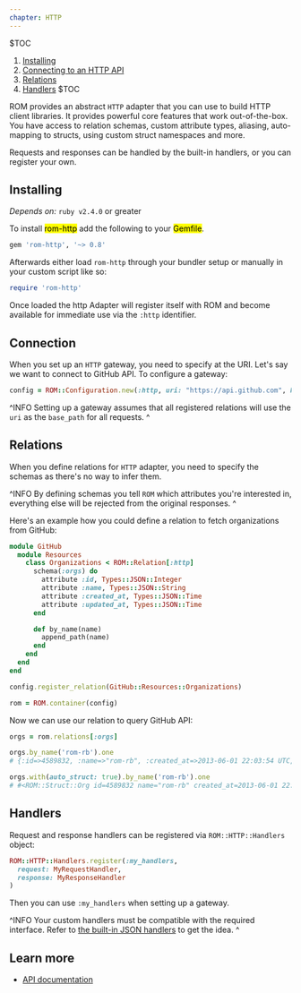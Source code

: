 ```yaml
---
chapter: HTTP
---
```


$TOC
  1. [Installing](#installing)
  2. [Connecting to an HTTP API](#connection)
  3. [Relations](#connection)
  4. [Handlers](#handlers)
$TOC

ROM provides an abstract `HTTP` adapter that you can use to build HTTP client libraries. It provides powerful core features that work out-of-the-box. You have access to relation schemas, custom attribute types, aliasing, auto-mapping to structs, using custom struct namespaces and more.

Requests and responses can be handled by the built-in handlers, or you can register your own.

## Installing

*Depends on:* `ruby v2.4.0` or greater

To install <mark>rom-http</mark> add the following to your <mark>Gemfile</mark>.

```ruby
gem 'rom-http', '~> 0.8'
```

Afterwards either load `rom-http` through your bundler setup or manually in your custom
script like so:

```ruby
require 'rom-http'
```

Once loaded the http Adapter will register itself with ROM and become available
for immediate use via the `:http` identifier.

## Connection

When you set up an `HTTP` gateway, you need to specify at the URI. Let's say we want to connect to GitHub API. To configure a gateway:

```ruby
config = ROM::Configuration.new(:http, uri: "https://api.github.com", handlers: :json)
```

^INFO
  Setting up a gateway assumes that all registered relations will use the `uri` as the `base_path` for all requests.
^

## Relations

When you define relations for `HTTP` adapter, you need to specify the schemas as there's no way to infer them.

^INFO
  By defining schemas you tell `ROM` which attributes you're interested in, everything else will be rejected from the original responses.
^

Here's an example how you could define a relation to fetch organizations from GitHub:

```ruby
module GitHub
  module Resources
    class Organizations < ROM::Relation[:http]
      schema(:orgs) do
        attribute :id, Types::JSON::Integer
        attribute :name, Types::JSON::String
        attribute :created_at, Types::JSON::Time
        attribute :updated_at, Types::JSON::Time
      end

      def by_name(name)
        append_path(name)
      end
    end
  end
end

config.register_relation(GitHub::Resources::Organizations)

rom = ROM.container(config)
```

Now we can use our relation to query GitHub API:

```ruby
orgs = rom.relations[:orgs]

orgs.by_name('rom-rb').one
# {:id=>4589832, :name=>"rom-rb", :created_at=>2013-06-01 22:03:54 UTC, :updated_at=>2019-04-03 14:36:48 UTC}

orgs.with(auto_struct: true).by_name('rom-rb').one
# #<ROM::Struct::Org id=4589832 name="rom-rb" created_at=2013-06-01 22:03:54 UTC updated_at=2019-04-03 14:36:48 UTC>
```

## Handlers

Request and response handlers can be registered via `ROM::HTTP::Handlers` object:

``` ruby
ROM::HTTP::Handlers.register(:my_handlers,
  request: MyRequestHandler,
  response: MyResponseHandler
)
```

Then you can use `:my_handlers` when setting up a gateway.

^INFO
  Your custom handlers must be compatible with the required interface. Refer to [the built-in JSON handlers](https://github.com/rom-rb/rom-http/blob/main/lib/rom/http/handlers/json.rb) to get the idea.
^

## Learn more

* [API documentation](https://api.rom-rb.org/rom-http/)
